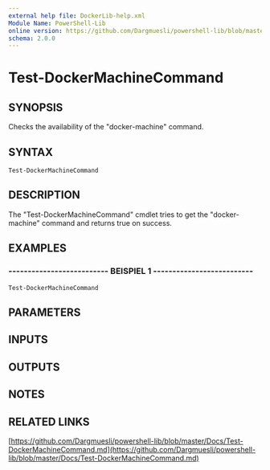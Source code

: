 ```yaml
---
external help file: DockerLib-help.xml
Module Name: PowerShell-Lib
online version: https://github.com/Dargmuesli/powershell-lib/blob/master/Docs/Test-DockerMachineCommand.md
schema: 2.0.0
---
```


# Test-DockerMachineCommand

## SYNOPSIS
Checks the availability of the "docker-machine" command.

## SYNTAX

```
Test-DockerMachineCommand
```

## DESCRIPTION
The "Test-DockerMachineCommand" cmdlet tries to get the "docker-machine" command and returns true on success.

## EXAMPLES

### -------------------------- BEISPIEL 1 --------------------------
```
Test-DockerMachineCommand
```

## PARAMETERS

## INPUTS

## OUTPUTS

## NOTES

## RELATED LINKS

[https://github.com/Dargmuesli/powershell-lib/blob/master/Docs/Test-DockerMachineCommand.md](https://github.com/Dargmuesli/powershell-lib/blob/master/Docs/Test-DockerMachineCommand.md)

